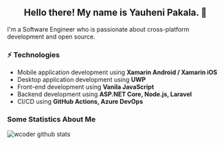 <h2 align="center">Hello there! My name is Yauheni Pakala. 👋</h2>

I'm a Software Engineer who is passionate about cross-platform development and open source.

### ⚡ Technologies

- Mobile application development using **Xamarin Android / Xamarin iOS**
- Desktop application development using **UWP**
- Front-end development using **Vanila JavaScript**
- Backend development using **ASP.NET Core, Node.js, Laravel**
- CI/CD using **GitHub Actions, Azure DevOps**

### Some Statistics About Me

![wcoder github stats](https://github-readme-stats.vercel.app/api?username=wcoder&show_icons=true&theme=vue&count_private=true&bg_color=FFFFFF40)


<!--
**wcoder/wcoder** is a ✨ _special_ ✨ repository because its `README.md` (this file) appears on your GitHub profile.

Here are some ideas to get you started:

- 🔭 I’m currently working on ...
- 🌱 I’m currently learning ...
- 👯 I’m looking to collaborate on ...
- 🤔 I’m looking for help with ...
- 💬 Ask me about ...
- 📫 How to reach me: ...
- 😄 Pronouns: ...
- ⚡ Fun fact: ...
-->
